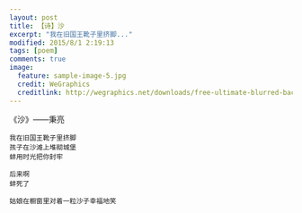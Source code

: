 ```yaml
---
layout: post
title: 【诗】沙
excerpt: "我在旧国王靴子里挤脚..."
modified: 2015/8/1 2:19:13  
tags: [poem]
comments: true
image:
  feature: sample-image-5.jpg
  credit: WeGraphics
  creditlink: http://wegraphics.net/downloads/free-ultimate-blurred-background-pack/
---
```


《沙》——秉亮

	我在旧国王靴子里挤脚
	孩子在沙滩上堆砌城堡
	蚌用时光把你封牢
	
	后来啊
	蚌死了
	
	姑娘在橱窗里对着一粒沙子幸福地笑
